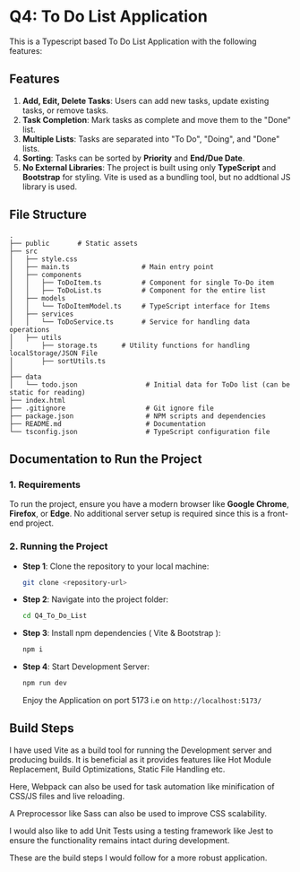 # Q4: To Do List Application

This is a Typescript based To Do List Application with the following features:

## Features

1. **Add, Edit, Delete Tasks**: Users can add new tasks, update existing tasks, or remove tasks.
2. **Task Completion**: Mark tasks as complete and move them to the "Done" list.
3. **Multiple Lists**: Tasks are separated into "To Do", "Doing", and "Done" lists.
4. **Sorting**: Tasks can be sorted by **Priority** and **End/Due Date**.
5. **No External Libraries**: The project is built using only **TypeScript** and **Bootstrap** for styling. Vite is used as a bundling tool, but no addtional JS library is used.

## File Structure

```
.
├── public       # Static assets
├── src
│   ├── style.css
│   ├── main.ts                  # Main entry point 
│   ├── components
│   │   ├── ToDoItem.ts          # Component for single To-Do item
│   │   ├── ToDoList.ts          # Component for the entire list 
│   ├── models
│   │   └── ToDoItemModel.ts     # TypeScript interface for Items 
│   ├── services
│   │   └── ToDoService.ts       # Service for handling data operations 
│   ├── utils
│       ├── storage.ts      # Utility functions for handling localStorage/JSON File
│       ├── sortUtils.ts           
│   
├── data
│   └── todo.json                 # Initial data for ToDo list (can be static for reading)
├── index.html 
├── .gitignore                    # Git ignore file
├── package.json                  # NPM scripts and dependencies
├── README.md                     # Documentation
└── tsconfig.json                 # TypeScript configuration file

```

## Documentation to Run the Project
### 1. Requirements

To run the project, ensure you have a modern browser like **Google Chrome**, **Firefox**, or **Edge**. No additional server setup is required since this is a front-end project.

### 2. Running the Project

- **Step 1**: Clone the repository to your local machine:

   ```bash
   git clone <repository-url>
   ```
- **Step 2**: Navigate into the project folder:
    ```bash
   cd Q4_To_Do_List
   ```
- **Step 3**: Install npm dependencies ( Vite & Bootstrap ):

    ```bash
   npm i
   ```
- **Step 4**: Start Development Server:

    ```bash
   npm run dev
   ```
   Enjoy the Application on port 5173 i.e on
   `http://localhost:5173/`

## Build Steps 

I have used Vite as a build tool for running the Development server and producing builds. It is beneficial as it provides features like Hot Module Replacement, Build Optimizations, Static File Handling etc.

Here, Webpack can also be used for task automation like minification of CSS/JS files and live reloading.

A Preprocessor like Sass can also be used to improve CSS scalability.

I would also like to add Unit Tests using a testing framework like Jest to ensure the functionality remains intact during development.

These are the build steps I would follow for a more robust application.
